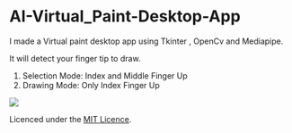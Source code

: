 # AI-Virtual_Paint-Desktop-App
I made a Virtual paint desktop app using Tkinter , OpenCv and Mediapipe.

It will detect your finger tip to draw. 
   1. Selection Mode: Index and Middle Finger Up
   2. Drawing Mode: Only Index Finger Up
   
   <img src="https://i.imgur.com/FCSMjW3.png"/>

 Licenced under the [MIT Licence](LICENCE).
